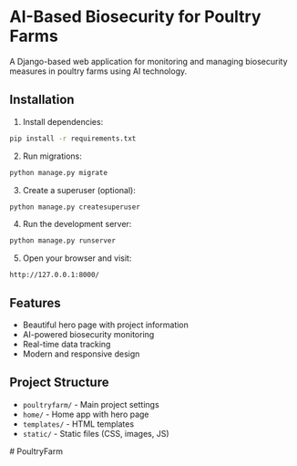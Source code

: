 # AI-Based Biosecurity for Poultry Farms

A Django-based web application for monitoring and managing biosecurity measures in poultry farms using AI technology.

## Installation

1. Install dependencies:
```bash
pip install -r requirements.txt
```

2. Run migrations:
```bash
python manage.py migrate
```

3. Create a superuser (optional):
```bash
python manage.py createsuperuser
```

4. Run the development server:
```bash
python manage.py runserver
```

5. Open your browser and visit:
```
http://127.0.0.1:8000/
```

## Features

- Beautiful hero page with project information
- AI-powered biosecurity monitoring
- Real-time data tracking
- Modern and responsive design

## Project Structure

- `poultryfarm/` - Main project settings
- `home/` - Home app with hero page
- `templates/` - HTML templates
- `static/` - Static files (CSS, images, JS)

#   P o u l t r y F a r m  
 